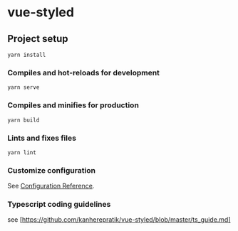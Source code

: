 # vue-styled

## Project setup
```
yarn install
```

### Compiles and hot-reloads for development
```
yarn serve
```

### Compiles and minifies for production
```
yarn build
```

### Lints and fixes files
```
yarn lint
```

### Customize configuration
See [Configuration Reference](https://cli.vuejs.org/config/).

### Typescript coding guidelines
see [https://github.com/kanherepratik/vue-styled/blob/master/ts_guide.md]
